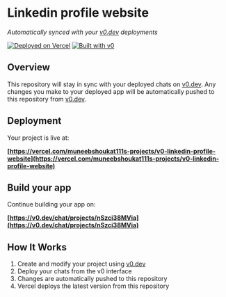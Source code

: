 # Linkedin profile website

*Automatically synced with your [v0.dev](https://v0.dev) deployments*

[![Deployed on Vercel](https://img.shields.io/badge/Deployed%20on-Vercel-black?style=for-the-badge&logo=vercel)](https://vercel.com/muneebshoukat111s-projects/v0-linkedin-profile-website)
[![Built with v0](https://img.shields.io/badge/Built%20with-v0.dev-black?style=for-the-badge)](https://v0.dev/chat/projects/nSzci38MVia)

## Overview

This repository will stay in sync with your deployed chats on [v0.dev](https://v0.dev).
Any changes you make to your deployed app will be automatically pushed to this repository from [v0.dev](https://v0.dev).

## Deployment

Your project is live at:

**[https://vercel.com/muneebshoukat111s-projects/v0-linkedin-profile-website](https://vercel.com/muneebshoukat111s-projects/v0-linkedin-profile-website)**

## Build your app

Continue building your app on:

**[https://v0.dev/chat/projects/nSzci38MVia](https://v0.dev/chat/projects/nSzci38MVia)**

## How It Works

1. Create and modify your project using [v0.dev](https://v0.dev)
2. Deploy your chats from the v0 interface
3. Changes are automatically pushed to this repository
4. Vercel deploys the latest version from this repository